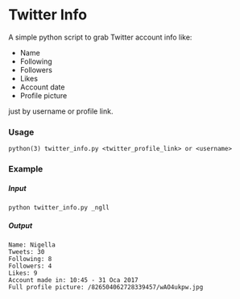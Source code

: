 # Twitter Info
A simple python script to grab Twitter account info like:

- Name
- Following
- Followers
- Likes
- Account date
- Profile picture

just by username or profile link.


### Usage

```
python(3) twitter_info.py <twitter_profile_link> or <username>
```

### Example


##### Input

```
python twitter_info.py _ngll
```

##### Output

```
Name: Nigella
Tweets: 30
Following: 8
Followers: 4
Likes: 9
Account made in: 10:45 - 31 Oca 2017
Full profile picture: /826504062728339457/wAO4ukpw.jpg
```
